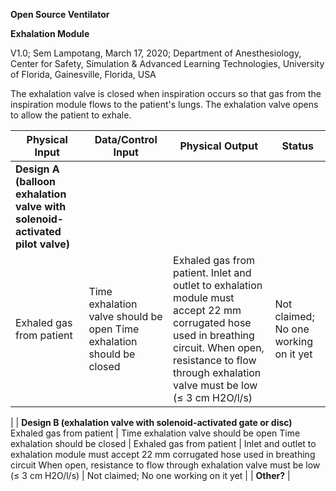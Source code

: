 **Open Source Ventilator**

**Exhalation Module**

V1.0; Sem Lampotang, March 17, 2020; Department of Anesthesiology, Center for Safety, Simulation &amp; Advanced Learning Technologies, University of Florida, Gainesville, Florida, USA

The exhalation valve is closed when inspiration occurs so that gas from the inspiration module flows to the patient&#39;s lungs. The exhalation valve opens to allow the patient to exhale.

| **Physical Input** | **Data/Control Input** | **Physical Output** | **Status** |
| --- | --- | --- | --- |
| **Design A (balloon exhalation valve with solenoid-activated pilot valve)** |
 Exhaled gas from patient | Time exhalation valve should be open Time exhalation should be closed | Exhaled gas from patient. Inlet and outlet to exhalation module must accept 22 mm corrugated hose used in breathing circuit. When open, resistance to flow through exhalation valve must be low (≤ 3 cm H2O/l/s) | Not claimed; No one working on it yet |
|
| **Design B (exhalation valve with solenoid-activated gate or disc)**
Exhaled gas from patient | Time exhalation valve should be open Time exhalation should be closed | Exhaled gas from patient | Inlet and outlet to exhalation module must accept 22 mm corrugated hose used in breathing circuit When open, resistance to flow through exhalation valve must be low (≤ 3 cm H2O/l/s) | Not claimed; No one working on it yet |
| **Other?** |
